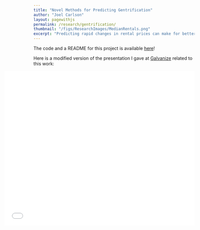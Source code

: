 ```yaml
---
title: "Novel Methods for Predicting Gentrification"
author: "Joel Carlson"
layout: pagewithjs
permalink: /research/gentrification/
thumbnail: "/figs/ResearchImages/MedianRentals.png"
excerpt: "Predicting rapid changes in rental prices can make for better informed policy decisions, but it's a difficult problem. Here I hypothesized that two novel features precede changes in rent, and tested these hypotheses in several ways."
---
```


The code and a README for this project is available [here](https://github.com/joelcarlson/CityPredictions)!

Here is a modified version of the presentation I gave at [Galvanize](http://galvanize.com) related to this work:

<iframe src="//www.slideshare.net/slideshow/embed_code/key/1jnFGT0kzRoZXr" width="595" height="485" frameborder="0" marginwidth="0" marginheight="0" scrolling="no" style="float:right"> </iframe> 

